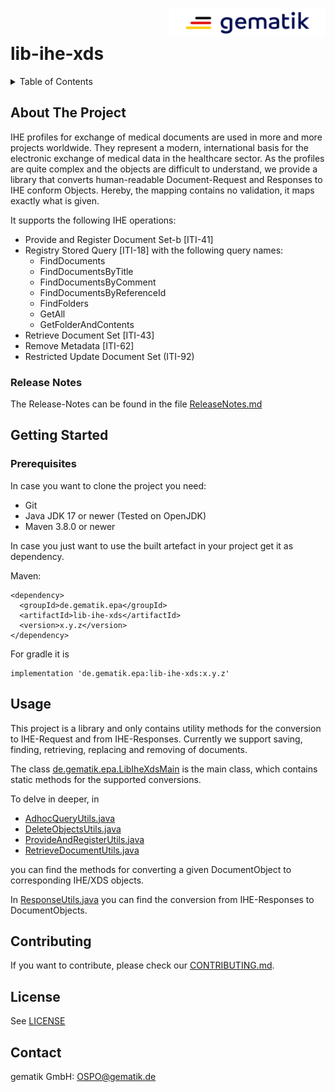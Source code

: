 <img align="right" width="250" height="47" src="Gematik_Logo_Flag_With_Background.png"/> <br/> 

# lib-ihe-xds

<details>
  <summary>Table of Contents</summary>
  <ol>
    <li>
      <a href="#about-the-project">About The Project</a>
    <li>
      <a href="#getting-started">Getting Started</a>
    </li>
    <li><a href="#usage">Usage</a></li>
    <li><a href="#contributing">Contributing</a></li>
    <li><a href="#license">License</a></li>
    <li><a href="#contact">Contact</a></li>
  </ol>
</details>

## About The Project

IHE profiles for exchange of medical documents are used in more and more projects worldwide. They represent a modern, international basis for the electronic exchange of medical data in the healthcare sector. 
As the profiles are quite complex and the objects are difficult to understand, we provide a library that converts human-readable Document-Request and Responses to IHE conform Objects. Hereby, the mapping contains no validation, it maps exactly what is given.

It supports the following IHE operations:
- Provide and Register Document Set-b [ITI-41]
- Registry Stored Query [ITI-18] with the following query names:
    - FindDocuments
    - FindDocumentsByTitle
    - FindDocumentsByComment
    - FindDocumentsByReferenceId
    - FindFolders
    - GetAll
    - GetFolderAndContents
- Retrieve Document Set [ITI-43]
- Remove Metadata [ITI-62]
- Restricted Update Document Set (ITI-92)

### Release Notes
The Release-Notes can be found in the file [ReleaseNotes.md](./ReleaseNotes.md)

## Getting Started

### Prerequisites
In case you want to clone the project you need:
* Git
* Java JDK 17 or newer (Tested on OpenJDK)
* Maven 3.8.0 or newer

In case you just want to use the built artefact in your project get it as dependency.

Maven:

    <dependency>
      <groupId>de.gematik.epa</groupId>
      <artifactId>lib-ihe-xds</artifactId>
      <version>x.y.z</version>
    </dependency>  

For gradle it is

    implementation 'de.gematik.epa:lib-ihe-xds:x.y.z'

## Usage

This project is a library and only contains utility methods for the conversion to IHE-Request and from IHE-Responses. 
Currently we support saving, finding, retrieving, replacing and removing of documents.

The class [de.gematik.epa.LibIheXdsMain](src/main/java/de/gematik/epa/LibIheXdsMain.java) is the main class,
which contains static methods for the supported conversions.

To delve in deeper, in 
- [AdhocQueryUtils.java](src/main/java/de/gematik/epa/conversion/AdhocQueryUtils.java)
- [DeleteObjectsUtils.java](src/main/java/de/gematik/epa/conversion/DeleteObjectUtils.java)
- [ProvideAndRegisterUtils.java](src/main/java/de/gematik/epa/conversion/ProvideAndRegisterUtils.java)
- [RetrieveDocumentUtils.java](src/main/java/de/gematik/epa/conversion/RetrieveDocumentUtils.java)

you can find the methods for converting a given DocumentObject to corresponding IHE/XDS objects.

In [ResponseUtils.java](src/main/java/de/gematik/epa/conversion/ResponseUtils.java) you can find the conversion from IHE-Responses to DocumentObjects.

## Contributing
If you want to contribute, please check our [CONTRIBUTING.md](./CONTRIBUTING.md).

## License
See [LICENSE](./LICENSE)

## Contact
gematik GmbH: [OSPO@gematik.de](mailto:OSPO@gematik.de)